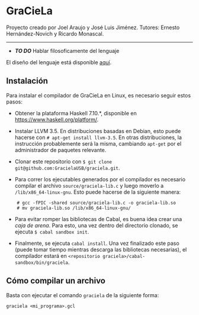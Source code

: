 # GraCieLa

Proyecto creado por Joel Araujo y José Luis Jiménez.
Tutores: Ernesto Hernández-Novich y Ricardo Monascal.

- - -

* ***TO DO*** Hablar filosoficamente del lenguaje

El diseño del lenguaje está disponible [aquí](doc/graciela/diseno.md).

## Instalación

Para instalar el compilador de GraCieLa en Linux, es necesario seguir estos
pasos:

* Obtener la plataforma Haskell 7.10.*, disponible en
  <https://www.haskell.org/platform/>.

* Instalar LLVM 3.5. En distribuciones basadas en Debian, esto puede hacerse
  con `# apt-get install llvm-3.5`. En otras distribuciones, la instrucción
  probablemente será la misma, cambiando `apt-get` por el administrador de
  paquetes relevante.

* Clonar este repositorio con
  `$ git clone git@github.com:GracielaUSB/graciela.git`.

* Para correr los ejecutables generados por el compilador es necesario compilar
  el archivo `source/graciela-lib.c` y luego moverlo a
  `/lib/x86_64-linux-gnu`. Esto puede hacerse de la siguiente manera:

```
    # gcc -fPIC -shared source/graciela-lib.c -o graciela-lib.so
    # mv graciela-lib.so /lib/x86_64-linux-gnu/
```

* Para evitar romper las bibliotecas de Cabal, es buena idea crear una
  *caja de arena*. Para esto, una vez dentro del directorio clonado, se ejecuta
  `$ cabal sandbox init`.

* Finalmente, se ejecuta `cabal install`. Una vez finalizado este paso (puede
  tomar tiempo mientras descarga las bibliotecas necesarias), el compilador
  estará en `<repositorio graciela>/cabal-sandbox/bin/graciela`.


## Cómo compilar un archivo 

Basta con ejecutar el comando `graciela` de la siguiente forma:

    graciela <mi_programa>.gcl 
